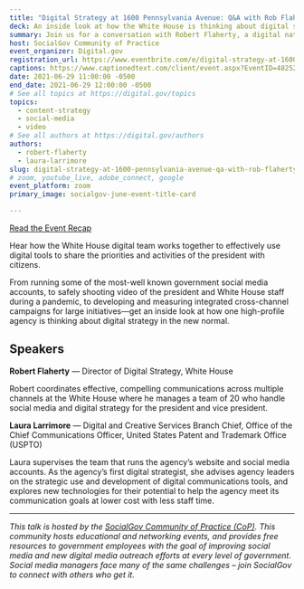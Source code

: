 ```yaml
---
title: "Digital Strategy at 1600 Pennsylvania Avenue: Q&A with Rob Flaherty, White House Director of Digital Strategy"
deck: An inside look at how the White House is thinking about digital strategy in the new normal.
summary: Join us for a conversation with Robert Flaherty, a digital native leading digital strategy at the White House.
host: SocialGov Community of Practice
event_organizer: Digital.gov
registration_url: https://www.eventbrite.com/e/digital-strategy-at-1600-pennsylvania-avenue-qa-with-rob-flaherty-tickets-160639297463
captions: https://www.captionedtext.com/client/event.aspx?EventID=4825228&CustomerID=321
date: 2021-06-29 11:00:00 -0500
end_date: 2021-06-29 12:00:00 -0500
# See all topics at https://digital.gov/topics
topics:
  - content-strategy
  - social-media
  - video
# See all authors at https://digital.gov/authors
authors:
  - robert-flaherty
  - laura-larrimore
slug: digital-strategy-at-1600-pennsylvania-avenue-qa-with-rob-flaherty-white-house-director-of-digital-strategy
# zoom, youtube_live, adobe_connect, google
event_platform: zoom
primary_image: socialgov-june-event-title-card

---
```


[Read the Event Recap](https://digital.gov/2021/08/18/key-insights-from-the-white-house-director-of-digital-strategy-robert-flaherty/)

Hear how the White House digital team works together to effectively use digital tools to share the priorities and activities of the president with citizens.

From running some of the most-well known government social media accounts, to safely shooting video of the president and White House staff during a pandemic, to developing and measuring integrated cross-channel campaigns for large initiatives&mdash;get an inside look at how one high-profile agency is thinking about digital strategy in the new normal.

## Speakers

**Robert Flaherty** — Director of Digital Strategy, White House

Robert coordinates effective, compelling communications across multiple channels at the White House where he manages a team of 20 who handle social media and digital strategy for the president and vice president.

**Laura Larrimore** — Digital and Creative Services Branch Chief, Office of the Chief Communications Officer, United States Patent and Trademark Office (USPTO)

Laura supervises the team that runs the agency’s website and social media accounts. As the agency’s first digital strategist, she advises agency leaders on the strategic use and development of digital communications tools, and explores new technologies for their potential to help the agency meet its communication goals at lower cost with less staff time.

- - -

*This talk is hosted by the [SocialGov Community of Practice (CoP)](https://digital.gov/communities/social-media/). This community hosts educational and networking events, and provides free resources to government employees with the goal of improving social media and new digital media outreach efforts at every level of government. Social media managers face many of the same challenges – join SocialGov to connect with others who get it.*
